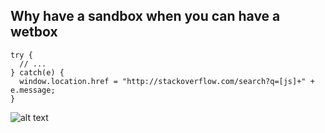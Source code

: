## Why have a sandbox when you can have a wetbox ##
```
try { 
  // ...
} catch(e) {
  window.location.href = "http://stackoverflow.com/search?q=[js]+" + e.message;
}
```

![alt text](https://adabson.github.io/wetbox/drinkingbird.svg "Oh no, I've been replaced.")